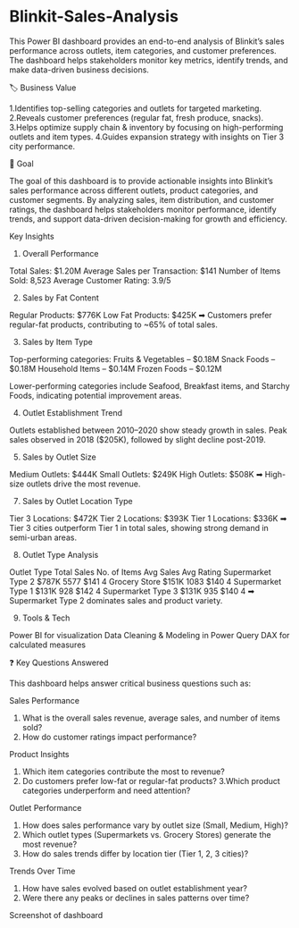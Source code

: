 # Blinkit-Sales-Analysis
This Power BI dashboard provides an end-to-end analysis of Blinkit’s sales performance across outlets, item categories, and customer preferences. The dashboard helps stakeholders monitor key metrics, identify trends, and make data-driven business decisions.

🏷 Business Value

1.Identifies top-selling categories and outlets for targeted marketing.
2.Reveals customer preferences (regular fat, fresh produce, snacks).
3.Helps optimize supply chain & inventory by focusing on high-performing outlets and item types.
4.Guides expansion strategy with insights on Tier 3 city performance.

🎯 Goal

The goal of this dashboard is to provide actionable insights into Blinkit’s sales performance across different outlets, product categories, and customer segments. By analyzing sales, item distribution, and customer ratings, the dashboard helps stakeholders monitor performance, identify trends, and support data-driven decision-making for growth and efficiency.

Key Insights
1. Overall Performance

Total Sales: $1.20M
Average Sales per Transaction: $141
Number of Items Sold: 8,523
Average Customer Rating: 3.9/5

2. Sales by Fat Content
   
Regular Products: $776K
Low Fat Products: $425K
➡ Customers prefer regular-fat products, contributing to ~65% of total sales.

3. Sales by Item Type

Top-performing categories:
Fruits & Vegetables – $0.18M
Snack Foods – $0.18M
Household Items – $0.14M
Frozen Foods – $0.12M

Lower-performing categories include Seafood, Breakfast items, and Starchy Foods, indicating potential improvement areas.

4. Outlet Establishment Trend

Outlets established between 2010–2020 show steady growth in sales.
Peak sales observed in 2018 ($205K), followed by slight decline post-2019.

5. Sales by Outlet Size

Medium Outlets: $444K
Small Outlets: $249K
High Outlets: $508K
➡ High-size outlets drive the most revenue.

7. Sales by Outlet Location Type

Tier 3 Locations: $472K
Tier 2 Locations: $393K
Tier 1 Locations: $336K
➡ Tier 3 cities outperform Tier 1 in total sales, showing strong demand in semi-urban areas.

8. Outlet Type Analysis
   
Outlet Type	Total Sales	No. of Items	Avg Sales	Avg Rating
Supermarket Type 2	$787K	5577	$141	4
Grocery Store	$151K	1083	$140	4
Supermarket Type 1	$131K	928	$142	4
Supermarket Type 3	$131K	935	$140	4
➡ Supermarket Type 2 dominates sales and product variety.

9. Tools & Tech

Power BI for visualization
Data Cleaning & Modeling in Power Query
DAX for calculated measures

❓ Key Questions Answered

This dashboard helps answer critical business questions such as:

Sales Performance

1. What is the overall sales revenue, average sales, and number of items sold?
2. How do customer ratings impact performance?

Product Insights

1. Which item categories contribute the most to revenue?
2. Do customers prefer low-fat or regular-fat products?
3.Which product categories underperform and need attention?

Outlet Performance

1. How does sales performance vary by outlet size (Small, Medium, High)?
2. Which outlet types (Supermarkets vs. Grocery Stores) generate the most revenue?
3. How do sales trends differ by location tier (Tier 1, 2, 3 cities)?

Trends Over Time

1. How have sales evolved based on outlet establishment year?
2. Were there any peaks or declines in sales patterns over time?

Screenshot of dashboard
